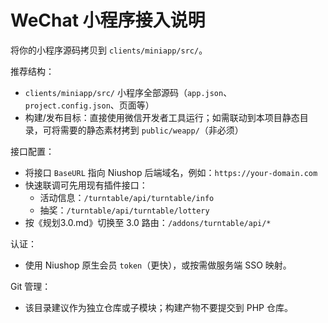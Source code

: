 # WeChat 小程序接入说明

将你的小程序源码拷贝到 `clients/miniapp/src/`。

推荐结构：
- `clients/miniapp/src/` 小程序全部源码（`app.json`、`project.config.json`、页面等）
- 构建/发布目标：直接使用微信开发者工具运行；如需联动到本项目静态目录，可将需要的静态素材拷到 `public/weapp/`（非必须）

接口配置：
- 将接口 `BaseURL` 指向 Niushop 后端域名，例如：`https://your-domain.com`
- 快速联调可先用现有插件接口：
  - 活动信息：`/turntable/api/turntable/info`
  - 抽奖：`/turntable/api/turntable/lottery`
- 按《规划3.0.md》切换至 3.0 路由：`/addons/turntable/api/*`

认证：
- 使用 Niushop 原生会员 `token`（更快），或按需做服务端 SSO 映射。

Git 管理：
- 该目录建议作为独立仓库或子模块；构建产物不要提交到 PHP 仓库。